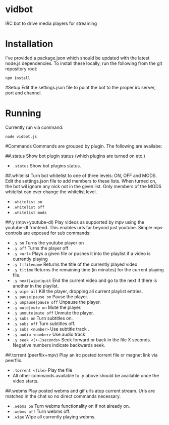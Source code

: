 # vidbot
IRC bot to drive media players for streaming

# Installation
I've provided a package.json which should be updated with the latest node.js dependencies. To install these locally, run the following from the git repository root:
```
npm install
```

#Setup
Edit the settings.json file to point the bot to the proper irc server, port and channel.

# Running
Currently run via command:
```
node vidbot.js
```

#Commands
Commands are grouped by plugin. The following are availabe:

##.status
Show bot plugin status (which plugins are turned on etc.)
* ```.status``` Show bot plugins status.

##.whitelist
Turn bot whitelist to one of three levels: ON, OFF and MODS. Edit the settings.json file to add members to these lists. When turned on, the bot wil ignore any nick not in the given list.
Only members of the MODS whitelist can ever change the whitelist level.

* ```.whitelist on```
* ```.whitelist off```
* ```.whitelist mods```

##.y (mpv+youtube-dl)
Play videos as supported by mpv using the youtube-dl frontend. This enables urls far beyond just youtube.
Simple mpv controls are exposed for sub commands:
* ```.y on``` Turns the youtube player on
* ```.y off``` Turns the player off
* ```.y <url>``` Plays a given file or pushes it into the playlist if a video is currently playing
* ```.y f|filename``` Returns the title of the currently played video
* ```.y t|time``` Returns the remaining time (in minutes) for the current playing file.
* ```.y next|wipe|quit``` End the current video and go to the next if there is another in the playlist.
* ```.y wipe all``` Kill the player, dropping all current playlist entries.
* ```.y pause|pause on``` Pause the player.
* ```.y unpause|pause off``` Unpause the player.
* ```.y mute|mute on``` Mute the player.
* ```.y unmute|mute off``` Unmute the player.
* ```.y subs on``` Turn subtitles on.
* ```.y subs off``` Turn subtitles off.
* ```.y subs <number>``` Use subtitle track <number>.
* ```.y audio <number>``` Use audio track <number>
* ```.y seek <(+-)seconds>``` Seek forward or back in the file X seconds. Negative numbers indicate backwards seek. <number>

##.torrent (peerflix+mpv)
Play an irc posted torrent file or magnet link via peerflix.
* ```.torrent <file>``` Play the file
* All other commands available to .y above should be available once the video starts.


##.webms
Play posted webms and gif urls atop current stream. Urls are matched in the chat so no direct commands necessary.
* ```.webms on``` Turn webms functionality on if not already on.
* ```.webms off``` Turn webms off.
* ```.wipe``` Wipe all currently playing webms.
